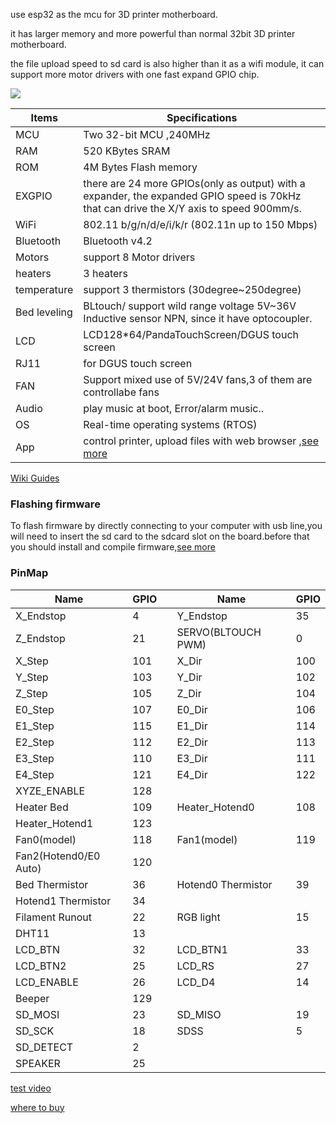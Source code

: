 
use esp32 as the mcu for 3D printer motherboard.

it has  larger memory and more powerful than normal 32bit 3D printer motherboard.

the file upload speed to sd card is also higher than it as a wifi module, it can support more motor drivers with one fast expand GPIO chip.

![](https://gitee.com/markyue/pandapi_wiki/raw/master/imges/esp/15090314.jpg)

Items | Specifications  
--- | --- 
MCU | Two 32-bit MCU ,240MHz
RAM |  520 KBytes SRAM |	
ROM |  4M Bytes Flash memory
EXGPIO | there are 24 more GPIOs(only as output) with a expander, the expanded GPIO speed is 70kHz that can drive the X/Y axis to speed 900mm/s.
WiFi |  802.11 b/g/n/d/e/i/k/r (802.11n up to 150 Mbps)
Bluetooth | Bluetooth v4.2
Motors | support 8 Motor drivers
heaters | 3 heaters
temperature | support 3 thermistors (30degree~250degree)
Bed leveling    | 	  BLtouch/ support wild range voltage 5V~36V Inductive sensor NPN, since it have optocoupler.
LCD   | 	LCD128*64/PandaTouchScreen/DGUS touch screen
RJ11  |  for DGUS touch screen 
FAN | Support mixed use of 5V/24V fans,3 of them are controllabe fans
Audio |  play music at boot, Error/alarm music..
OS | Real-time operating systems (RTOS)
App | control printer, upload files with web browser ,[see more](https://github.com/luc-github/ESP3D-WEBUI)

[Wiki Guides](https://github.com/markniu/PandaZHU/wiki)

### Flashing firmware
To flash firmware by directly connecting to your computer with usb line,you will need to insert the sd card to the sdcard slot on the board.before that you should install and compile firmware,[see more](https://github.com/markniu/PandaZHU/wiki/Compile&Flash-firmware)

### PinMap
Name |  GPIO  ||Name |  GPIO 
--- | --- |---| --- | ---  
X_Endstop | 4 | | Y_Endstop | 35
Z_Endstop | 21 | | SERVO(BLTOUCH PWM) |  0
X_Step | 101 | | X_Dir | 100
Y_Step | 103 | | Y_Dir | 102
Z_Step | 105 | | Z_Dir | 104
E0_Step | 107 | | E0_Dir | 106
E1_Step | 115 | | E1_Dir | 114
E2_Step | 112 | | E2_Dir | 113
E3_Step | 110 | | E3_Dir | 111
E4_Step | 121 | | E4_Dir | 122
XYZE_ENABLE | 128 | |  |
Heater Bed |  109 | |  Heater_Hotend0 |  108
Heater_Hotend1 |  123 || |
Fan0(model) |  118 | | Fan1(model) | 119 
Fan2(Hotend0/E0 Auto) | 120 | |   |   
Bed Thermistor |  36 | | Hotend0 Thermistor |  39
Hotend1 Thermistor | 34  | |  |
Filament Runout |  22 || RGB light|  15
DHT11 | 13  | |  |   
LCD_BTN | 32 | | LCD_BTN1 | 33 
LCD_BTN2 |  25 | | LCD_RS |  27
LCD_ENABLE |  26 | | LCD_D4 |  14
Beeper |  129 || |
SD_MOSI | 23 | | SD_MISO | 19
SD_SCK | 18 | | SDSS | 5
SD_DETECT | 2 | |  |
SPEAKER | 25 | |  |

[test video](https://www.youtube.com/watch?v=XavRP-p-_Is)

[where to buy](https://www.pandapi3d.com/)
